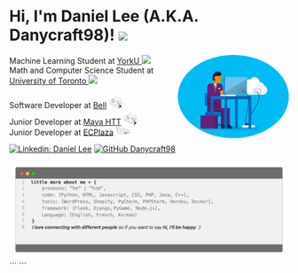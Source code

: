# Hi, I'm Daniel Lee (A.K.A. Danycraft98)! <img src="https://media.giphy.com/media/VgCDAzcKvsR6OM0uWg/giphy.gif" width="50">
<img align='right' src="https://github.com/Danycraft98/Danycraft98/blob/main/blue-office-circle.gif" width="200">

Machine Learning Student at <a href="https://www.yorku.ca/">YorkU </a><img src="https://media.giphy.com/media/fYSnHlufseco8Fh93Z/giphy.gif" width="30"></br>
Math and Computer Science Student at <a href="https://www.utoronto.ca/">University of Toronto </a><img src="https://media.giphy.com/media/fYSnHlufseco8Fh93Z/giphy.gif" width="30"></br>

Software Developer at <a href="https://www.bell.ca/">Bell</a> <img src="https://github.com/Danycraft98/Danycraft98/blob/main/bongo-cat.gif" width="30"></br>
Junior Developer at <a href="https://www.mayahtt.com/">Maya HTT</a> <img src="https://github.com/Danycraft98/Danycraft98/blob/main/bongo-cat.gif" width="30"></br>
Junior Developer at <a href="https://www.ecplaza.net/">ECPlaza</a> <img src="https://github.com/Danycraft98/Danycraft98/blob/main/bongo-cat-2.gif" width="30">
</em></p>

[![Linkedin: Daniel Lee](https://img.shields.io/badge/-Danycraft98-blue?style=flat-square&logo=Linkedin&logoColor=white&link=https://www.linkedin.com/in/danycraft98/)](https://www.linkedin.com/in/danycraft98/)
[![GitHub Danycraft98](https://img.shields.io/github/followers/Danycraft98?label=follow&style=social)](https://github.com/Danycraft98)

<img src="https://github.com/Danycraft98/Danycraft98/blob/main/profile.png" width="1000">
``` ```
